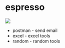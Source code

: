 # espresso

[![](https://img.shields.io/badge/npm-@acheetahk/espresso-1E90FF)](https://www.npmjs.com/package/@acheetahk/espresso)

* postman - send email
* excel   - excel tools
* random  - random tools
